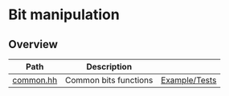 # Bit manipulation

## Overview

| Path                   | Description           |                                 |
| ---------------------- | --------------------- | ------------------------------- |
| [common.hh](common.hh) | Common bits functions | [Example/Tests](common.test.cc) |
